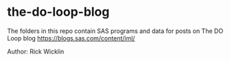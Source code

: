 # the-do-loop-blog
The folders in this repo contain SAS programs and data for posts on The DO Loop blog
https://blogs.sas.com/content/iml/  

Author: Rick Wicklin

